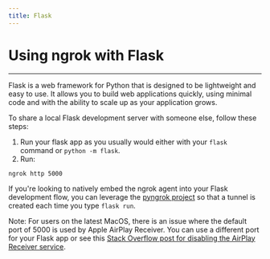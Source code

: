 ```yaml
---
title: Flask
---
```


# Using ngrok with Flask
------------

Flask is a web framework for Python that is designed to be lightweight and easy to use. It allows you to build web applications quickly, using minimal code and with the ability to scale up as your application grows.

To share a local Flask development server with someone else, follow these steps:

1. Run your flask app as you usually would either with your `flask` command or `python -m flask`.
2. Run:

```shell
ngrok http 5000
```

If you're looking to natively embed the ngrok agent into your Flask development flow, you can leverage the [pyngrok project](https://pyngrok.readthedocs.io/en/latest/integrations.html#flask) so that a tunnel is created each time you type `flask run`.

Note: For users on the latest MacOS, there is an issue where the default port of 5000 is used by Apple AirPlay Receiver. You can use a different port for your Flask app or see this [Stack Overflow post for disabling the AirPlay Receiver service](https://stackoverflow.com/a/6982933/7282727).

